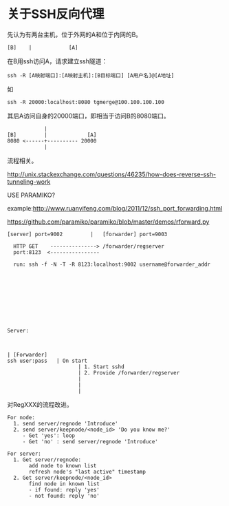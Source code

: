 # 关于SSH反向代理

先认为有两台主机，位于外网的A和位于内网的B。

```
[B]    |            [A]
```

在B用ssh访问A，请求建立ssh隧道：

`ssh -R [A映射端口]:[A映射主机]:[B目标端口] [A用户名]@[A地址]`

如

`ssh -R 20000:localhost:8080 tgmerge@100.100.100.100`

其后A访问自身的20000端口，即相当于访问B的8080端口。

```
            |
[B]         |             [A]
8080 <------+---------- 20000
            |
```

流程相关。

http://unix.stackexchange.com/questions/46235/how-does-reverse-ssh-tunneling-work

USE PARAMIKO?

example:http://www.ruanyifeng.com/blog/2011/12/ssh_port_forwarding.html

https://github.com/paramiko/paramiko/blob/master/demos/rforward.py

```
[server] port=9002         |   [forwarder] port=9003                   
                                                                           
  HTTP GET    ---------------> /forwarder/regserver              
  port:8123  <----------------                                             
                                                                           
  run: ssh -f -N -T -R 8123:localhost:9002 username@forwarder_addr       
                                                                           
                                                                           
                                                                           
                                                                           
                                                                           
                                                                           
                                                                           
                                                                           
                                                                           
                                                                           
Server:



| [Forwarder]
ssh user:pass   | On start
                       | 1. Start sshd
                       | 2. Provide /forwarder/regserver
                       | 
                       |
                       |
```

对RegXXX的流程改进。

```
For node:
  1. send server/regnode 'Introduce'
  2. send server/keepnode/<node_id> 'Do you know me?'
     - Get 'yes': loop
     - Get 'no' : send server/regnode 'Introduce'

For server:
  1. Get server/regnode:
       add node to known list
       refresh node's "last active" timestamp
  2. Get server/keepnode/<node_id>
       find node in known list
       - if found: reply 'yes'
       - not found: reply 'no'

```